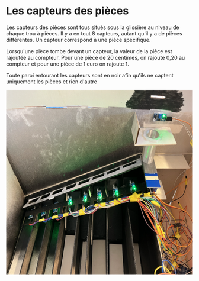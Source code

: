 # Les capteurs des pièces

<p> Les capteurs des pièces sont tous situés sous la glissière au niveau de chaque trou à pièces. Il y a en tout 8 capteurs, autant qu'il y a de pièces
    différentes. Un capteur correspond à une pièce spécifique. </p>
    
<p> Lorsqu'une pièce tombe devant un capteur, la valeur de la pièce est rajoutée au compteur. Pour une pièce de 20 centimes, on rajoute 0,20 au compteur
    et pour une pièce de 1 euro on rajoute 1. </p>

<p> Toute paroi entourant les capteurs sont en noir afin qu'ils ne captent uniquement les pièces et rien d'autre </p>

<img src="../../Images/capteurs_pieces.png" alt="capteurs pièces" height="500"/>
